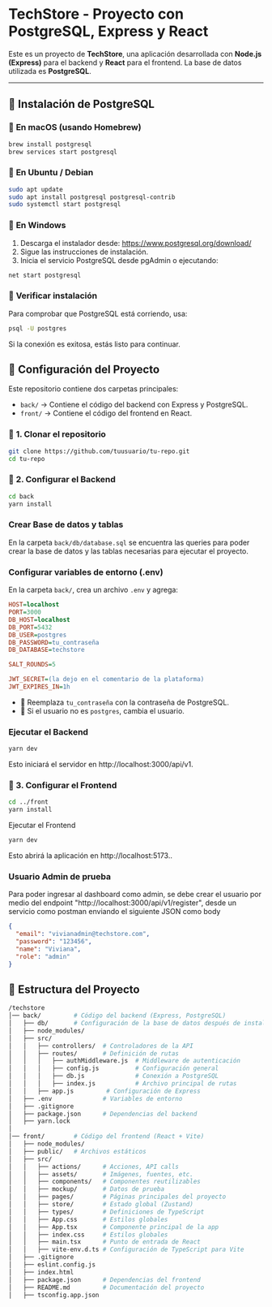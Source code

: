 # TechStore - Proyecto con PostgreSQL, Express y React

Este es un proyecto de **TechStore**, una aplicación desarrollada con **Node.js (Express)** para el backend y **React** para el frontend. La base de datos utilizada es **PostgreSQL**.

---

## 📌 **Instalación de PostgreSQL**

### 🔹 **En macOS (usando Homebrew)**

```sh
brew install postgresql
brew services start postgresql
```

### 🔹 **En Ubuntu / Debian**

```sh
sudo apt update
sudo apt install postgresql postgresql-contrib
sudo systemctl start postgresql
```

### 🔹 **En Windows**

1. Descarga el instalador desde: https://www.postgresql.org/download/
2. Sigue las instrucciones de instalación.
3. Inicia el servicio PostgreSQL desde pgAdmin o ejecutando:

```sh
net start postgresql
```

### 🔹 **Verificar instalación**

Para comprobar que PostgreSQL está corriendo, usa:

```sh
psql -U postgres
```

Si la conexión es exitosa, estás listo para continuar.

## **🚀 Configuración del Proyecto**

Este repositorio contiene dos carpetas principales:

- `back/` → Contiene el código del backend con Express y PostgreSQL.
- `front/` → Contiene el código del frontend en React.

### 🔹 **1. Clonar el repositorio**

```sh
git clone https://github.com/tuusuario/tu-repo.git
cd tu-repo
```

### 🔹 **2. Configurar el Backend**

```sh
cd back
yarn install
```

### Crear Base de datos y tablas

En la carpeta `back/db/database.sql` se encuentra las queries para poder crear la base de datos y las tablas necesarias para ejecutar el proyecto.

### Configurar variables de entorno (.env)

En la carpeta `back/`, crea un archivo `.env` y agrega:

```ini
HOST=localhost
PORT=3000
DB_HOST=localhost
DB_PORT=5432
DB_USER=postgres
DB_PASSWORD=tu_contraseña
DB_DATABASE=techstore

SALT_ROUNDS=5

JWT_SECRET=(la dejo en el comentario de la plataforma)
JWT_EXPIRES_IN=1h
```

- 🔹 Reemplaza `tu_contraseña` con la contraseña de PostgreSQL.
- 🔹 Si el usuario no es `postgres`, cambia el usuario.

### Ejecutar el Backend

```sh
yarn dev
```

Esto iniciará el servidor en http://localhost:3000/api/v1.

### **🔹 3. Configurar el Frontend**

```sh
cd ../front
yarn install
```

Ejecutar el Frontend

```sh
yarn dev
```

Esto abrirá la aplicación en http://localhost:5173..

### Usuario Admin de prueba

Para poder ingresar al dashboard como admin, se debe crear el usuario por medio del endpoint "http://localhost:3000/api/v1/register", desde un servicio como postman enviando el siguiente JSON como body

```json
{
  "email": "vivianadmin@techstore.com",
  "password": "123456",
  "name": "Viviana",
  "role": "admin"
}
```

## 📌 Estructura del Proyecto

```bash
/techstore
│── back/         # Código del backend (Express, PostgreSQL)
│   ├── db/       # Configuración de la base de datos después de instalada correr las queries
│   ├── node_modules/
│   ├── src/
│   │   ├── controllers/  # Controladores de la API
│   │   ├── routes/       # Definición de rutas
│   │   │   ├── authMiddleware.js  # Middleware de autenticación
│   │   │   ├── config.js          # Configuración general
│   │   │   ├── db.js              # Conexión a PostgreSQL
│   │   │   ├── index.js           # Archivo principal de rutas
│   │   ├── app.js         # Configuración de Express
│   ├── .env              # Variables de entorno
│   ├── .gitignore
│   ├── package.json      # Dependencias del backend
│   ├── yarn.lock
│
│── front/        # Código del frontend (React + Vite)
│   ├── node_modules/
│   ├── public/   # Archivos estáticos
│   ├── src/
│   │   ├── actions/      # Acciones, API calls
│   │   ├── assets/       # Imágenes, fuentes, etc.
│   │   ├── components/   # Componentes reutilizables
│   │   ├── mockup/       # Datos de prueba
│   │   ├── pages/        # Páginas principales del proyecto
│   │   ├── store/        # Estado global (Zustand)
│   │   ├── types/        # Definiciones de TypeScript
│   │   ├── App.css       # Estilos globales
│   │   ├── App.tsx       # Componente principal de la app
│   │   ├── index.css     # Estilos globales
│   │   ├── main.tsx      # Punto de entrada de React
│   │   ├── vite-env.d.ts # Configuración de TypeScript para Vite
│   ├── .gitignore
│   ├── eslint.config.js
│   ├── index.html
│   ├── package.json      # Dependencias del frontend
│   ├── README.md         # Documentación del proyecto
│   ├── tsconfig.app.json
```
